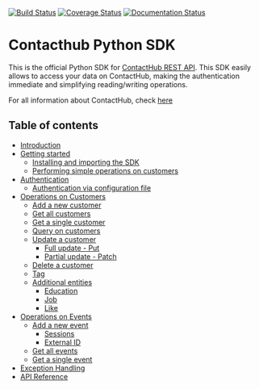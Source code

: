 [![Build Status](https://travis-ci.org/axant/contacthub-sdk-python.svg?branch=master)](https://travis-ci.org/axant/contacthub-sdk-python) 
[![Coverage Status](https://coveralls.io/repos/github/axant/contacthub-sdk-python/badge.svg)](https://coveralls.io/github/axant/contacthub-sdk-python)
[![Documentation Status](https://readthedocs.org/projects/contacthub-sdk-python/badge/?version=latest)](http://contacthub-sdk-python.readthedocs.io/en/latest/?badge=latest)

# Contacthub Python SDK

This is the official Python SDK for [ContactHub REST API](https://contactlab.github.io/contacthub-json-schemas/apidoc.html).
This SDK easily allows to access your data on ContactHub, making the authentication immediate and simplifying reading/writing operations.

For all information about ContactHub, check [here](http://contactlab.com/en/offer/engagement-marketing-platform/contacthub/)

## Table of contents
-   [Introduction](http://contacthub-sdk-python.readthedocs.io/en/latest/)
-   [Getting started](http://contacthub-sdk-python.readthedocs.io/en/latest/getting_started.html)
    -   [Installing and importing the SDK](http://contacthub-sdk-python.readthedocs.io/en/latest/getting_started.html#installing-the-sdk)
	-   [Performing simple operations on customers](http://contacthub-sdk-python.readthedocs.io/en/latest/getting_started.html#performing-simple-operations-on-customers)
-   [Authentication](http://contacthub-sdk-python.readthedocs.io/en/latest/authentication.html)
    -    [Authentication via configuration file](http://contacthub-sdk-python.readthedocs.io/en/latest/authentication.html#authenticating-via-configuration-file)
-   [Operations on Customers](http://contacthub-sdk-python.readthedocs.io/en/latest/customer_operation.html)
    -   [Add a new customer](http://contacthub-sdk-python.readthedocs.io/en/latest/customer_operation.html#create-and-add-a-new-customer)
    -   [Get all customers](http://contacthub-sdk-python.readthedocs.io/en/latest/customer_operation.html#get-all-customers)
    -   [Get a single customer](http://contacthub-sdk-python.readthedocs.io/en/latest/customer_operation.html#get-a-single-customer)
    -   [Query on customers](http://contacthub-sdk-python.readthedocs.io/en/latest/customer_operation.html#query    )
    -   [Update a customer](http://contacthub-sdk-python.readthedocs.io/en/latest/customer_operation.html#update-a-customer)
        - [Full update - Put](http://contacthub-sdk-python.readthedocs.io/en/latest/customer_operation.html#full-update-put)
        - [Partial update - Patch](http://contacthub-sdk-python.readthedocs.io/en/latest/customer_operation.html#partial-update-patch)
    -   [Delete a customer](http://contacthub-sdk-python.readthedocs.io/en/latest/customer_operation.html#delete-a-customer)
    -   [Tag](http://contacthub-sdk-python.readthedocs.io/en/latest/customer_operation.html#tags)
    -   [Additional entities](http://contacthub-sdk-python.readthedocs.io/en/latest/customer_operation.html#additional-entities)
        -   [Education](http://contacthub-sdk-python.readthedocs.io/en/latest/customer_operation.html#education)
        -   [Job](http://contacthub-sdk-python.readthedocs.io/en/latest/customer_operation.html#job)
        -   [Like](http://contacthub-sdk-python.readthedocs.io/en/latest/customer_operation.html#like)
-   [Operations on Events](http://contacthub-sdk-python.readthedocs.io/en/latest/event_operations.html)
    - [Add a new event](http://contacthub-sdk-python.readthedocs.io/en/latest/event_operations.html#add-a-new-event)
        - [Sessions](http://contacthub-sdk-python.readthedocs.io/en/latest/event_operations.html#sessions)
        - [External ID](http://contacthub-sdk-python.readthedocs.io/en/latest/event_operations.html#externalid)
    - [Get all events](http://contacthub-sdk-python.readthedocs.io/en/latest/event_operations.html#get-all-events)
    - [Get a single event](http://contacthub-sdk-python.readthedocs.io/en/latest/event_operations.html#get-a-single-event)
-   [Exception Handling](http://contacthub-sdk-python.readthedocs.io/en/latest/exception_handling.html)
-   [API Reference](http://contacthub-sdk-python.readthedocs.io/en/latest/api_reference.html)